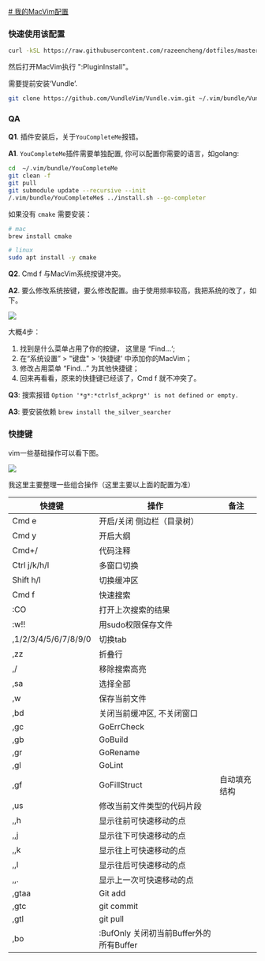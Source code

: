 [# 我的MacVim配置](https://razeencheng.com/post/my-macvim-vimrc.html)

### 快速使用该配置

```bash
curl -kSL https://raw.githubusercontent.com/razeencheng/dotfiles/master/macvim/install.sh | sh
```

然后打开MacVim执行 ":PluginInstall"。

需要提前安装‘Vundle’.

``` bash
git clone https://github.com/VundleVim/Vundle.vim.git ~/.vim/bundle/Vundle.vim
``` 


### QA

**Q1**. 插件安装后，关于`YouCompleteMe`报错。

**A1**. `YouCompleteMe`插件需要单独配置, 你可以配置你需要的语言，如golang:

```bash
cd  ~/.vim/bundle/YouCompleteMe
git clean -f
git pull
git submodule update --recursive --init
/.vim/bundle/YouCompleteMe$ ../install.sh --go-completer
```

如果没有 `cmake` 需要安装：

``` bash
# mac 
brew install cmake

# linux
sudo apt install -y cmake
```


**Q2**. Cmd f 与MacVim系统按键冲突。

**A2**. 要么修改系统按键，要么修改配置。由于使用频率较高，我把系统的改了，如下。

![](http://st.razeen.cn/image/blog/modify_sys_keyboard.jpg)

大概4步：

1. 找到是什么菜单占用了你的按键， 这里是 “Find...‘;
2. 在“系统设置” > "键盘" > '快捷键' 中添加你的MacVim；
3. 修改占用菜单 “Find...”  为其他快捷键；
4. 回来再看看，原来的快捷键已经该了，Cmd f 就不冲突了。



**Q3**: 搜索报错 `Option '*g*:*ctrlsf_ackprg*' is not defined or empty.`

**A3**: 要安装依赖 `brew install the_silver_searcher`


### 快捷键

vim一些基础操作可以看下图。

![](http://st.razeen.cn/image/blog/vim-keyboard.jpg)



我这里主要整理一些组合操作（这里主要以上面的配置为准）

| 快捷键               | 操作                       | 备注 |
| -------------------- | -------------------------- | ---- |
| Cmd e                | 开启/关闭 侧边栏（目录树） |      |
| Cmd y                | 开启大纲                   |      |
| Cmd+/                | 代码注释                   |      |
| Ctrl  j/k/h/l        | 多窗口切换                 |      |
| Shift   h/l          | 切换缓冲区                 |      |
| Cmd f                | 快速搜索                   |      |
| :CO                  | 打开上次搜索的结果         |      |
| :w!!                 | 用sudo权限保存文件         |      |
| ,1/2/3/4/5/6/7/8/9/0 | 切换tab                    |      |
| ,zz                  | 折叠行                     |      |
| ,/                   | 移除搜索高亮               |      |
| ,sa                  | 选择全部                   |      |
| ,w                   | 保存当前文件               |      |
| ,bd                  | 关闭当前缓冲区, 不关闭窗口 |      |
| ,gc                 | GoErrCheck                 |      |
| ,gb                 | GoBuild                    |      |
| ,gr                 | GoRename                   |      |
| ,gl                 | GoLint                     |      |
| ,gf                 | GoFillStruct                | 自动填充结构     |
| ,us                  | 修改当前文件类型的代码片段 |      |
| ,,h                  | 显示往前可快速移动的点     |      |
| ,,j                  | 显示往下可快速移动的点     |      |
| ,,k                  | 显示往上可快速移动的点     |      |
| ,,l                  | 显示往后可快速移动的点     |      |
| ,,.                  | 显示上一次可快速移动的点   |      |
| ,gtaa                 | Git add                    |      |
| ,gtc                  | git commit                 |      |
| ,gtl                  | git pull                   |      |
| ,bo                  | :BufOnly 关闭初当前Buffer外的所有Buffer |      |
